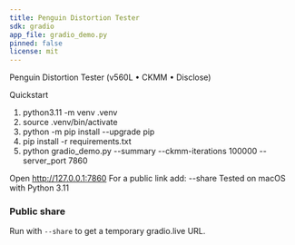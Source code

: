 ```yaml
---
title: Penguin Distortion Tester
sdk: gradio
app_file: gradio_demo.py
pinned: false
license: mit
---
```


Penguin Distortion Tester (v560L • CKMM • Disclose)

Quickstart
1) python3.11 -m venv .venv
2) source .venv/bin/activate
3) python -m pip install --upgrade pip
4) pip install -r requirements.txt
5) python gradio_demo.py --summary --ckmm-iterations 100000 --server_port 7860

Open http://127.0.0.1:7860
For a public link add: --share
Tested on macOS with Python 3.11

### Public share
Run with `--share` to get a temporary gradio.live URL.
